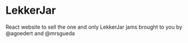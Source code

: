 # LekkerJar
React website to sell the one and only LekkerJar jams brought to you by @agoedert and @mrsgueda

